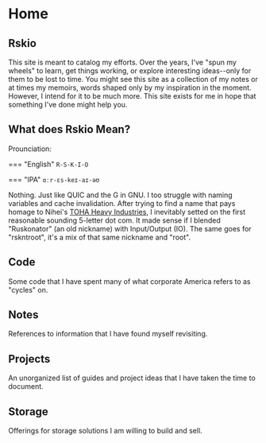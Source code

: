 # Home

## Rskio

This site is meant to catalog my efforts.
 Over the years, I've "spun my wheels" to learn, get things working, or explore interesting ideas--only for them to be lost to time.
 You might see this site as a collection of my notes or at times my memoirs, words shaped only by my inspiration in the moment.
 However, I intend for it to be much more.
 This site exists for me in hope that something I've done might help you.

## What does Rskio Mean?

Prounciation:

=== "English"
    `R-S-K-I-O`

=== "IPA"
    `ɑːr-ɛs-keɪ-aɪ-əʊ`

Nothing.
 Just like QUIC and the G in GNU.
 I too struggle with naming variables and cache invalidation.
 After trying to find a name that pays homage to Nihei's [TOHA Heavy Industries](https://blame.fandom.com/wiki/Toha_Heavy_Industries),
 I inevitably setted on the first reasonable sounding 5-letter dot com.
 It made sense if I blended "Ruskonator" (an old nickname) with Input/Output (IO).
 The same goes for "rskntroot", it's a mix of that same nickname and "root".

## Code

Some code that I have spent many of what corporate America refers to as "cycles" on.

## Notes

References to information that I have found myself revisiting.

## Projects

An unorganized list of guides and project ideas that I have taken the time to document.

## Storage

Offerings for storage solutions I am willing to build and sell.
